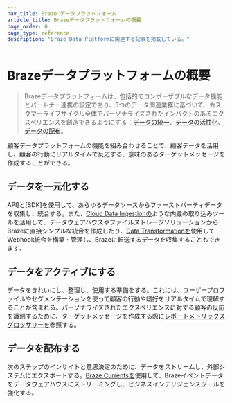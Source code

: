 ```yaml
---
nav_title: Braze データプラットフォーム
article_title: Brazeデータプラットフォームの概要
page_order: 0
page_type: reference
description: "Braze Data Platformに関連する記事を掲載している。" 
---
```


# Brazeデータプラットフォームの概要

> Brazeデータプラットフォームは、包括的でコンポーザブルなデータ機能とパートナー連携の設定であり、3つのデータ関連業務に基づいて、カスタマーライフサイクル全体でパーソナライズされたインパクトのあるエクスペリエンスを創造できるようにする：[データの統一]({{site.baseurl}}/user_guide/data/unification)、[データの活性化]({{site.baseurl}}/user_guide/data/activation)、[データの配布]({{site.baseurl}}/user_guide/data/distribution)。

顧客データプラットフォームの機能を組み合わせることで、顧客データを活用し、顧客の行動にリアルタイムで反応する、意味のあるターゲットメッセージを作成することができる。

## データを一元化する 

API]と[SDK]を使用して、あらゆるデータソースからファーストパーティデータを収集し、統合する。また、[Cloud Data Ingestionの]({{site.baseurl}}/user_guide/data/unification/cloud_ingestion)ような内蔵の取り込みツールを活用して、データウェアハウスやファイルストレージソリューションからBrazeに直接シンプルな統合を作成したり、[Data Transformationを]({{site.baseurl}}/user_guide/data/unification/data_transformation)使用してWebhook統合を構築・管理し、Brazeに転送するデータを収集することもできます。

## データをアクティブにする

データをきれいにし、整理し、使用する準備をする。これには、ユーザープロファイルやセグメンテーションを使って顧客の行動や嗜好をリアルタイムで理解することが含まれる。パーソナライズされたエクスペリエンスに対する顧客の反応を識別するために、ターゲットメッセージを作成する際に[レポートメトリックスグロッサリーを]({{site.baseurl}}/user_guide/data/activation/report_metrics)参照する。

## データを配布する

次のステップのインサイトと意思決定のために、データをストリームし、外部システムにエクスポートする。[Braze Currentsを]({{site.baseurl}}/user_guide/data/distribution/braze_currents)使用して、Brazeイベントデータをデータウェアハウスにストリーミングし、ビジネスインテリジェンスツールを強化する。
